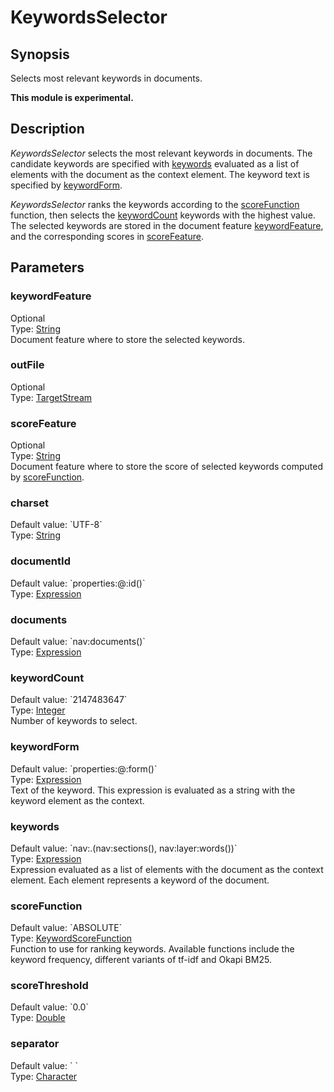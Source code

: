 <h1 class="module">KeywordsSelector</h1>

## Synopsis

Selects most relevant keywords in documents.

**This module is experimental.**

## Description

*KeywordsSelector* selects the most relevant keywords in documents. The candidate keywords are specified with <a href="#keywords" class="param">keywords</a> evaluated as a list of elements with the document as the context element. The keyword text is specified by <a href="#keywordForm" class="param">keywordForm</a>.
  

*KeywordsSelector* ranks the keywords according to the <a href="#scoreFunction" class="param">scoreFunction</a> function, then selects the <a href="#keywordCount" class="param">keywordCount</a> keywords with the highest value. The selected keywords are stored in the document feature <a href="#keywordFeature" class="param">keywordFeature</a>, and the corresponding scores in <a href="#scoreFeature" class="param">scoreFeature</a>. 
  

## Parameters

<a name="keywordFeature">

### keywordFeature

<div class="param-level param-level-optional">Optional
</div>
<div class="param-type">Type: <a href="../converter/java.lang.String" class="converter">String</a>
</div>
Document feature where to store the selected keywords.

<a name="outFile">

### outFile

<div class="param-level param-level-optional">Optional
</div>
<div class="param-type">Type: <a href="../converter/fr.inra.maiage.bibliome.util.streams.TargetStream" class="converter">TargetStream</a>
</div>


<a name="scoreFeature">

### scoreFeature

<div class="param-level param-level-optional">Optional
</div>
<div class="param-type">Type: <a href="../converter/java.lang.String" class="converter">String</a>
</div>
Document feature where to store the score of selected keywords computed by <a href="#scoreFunction" class="param">scoreFunction</a>.

<a name="charset">

### charset

<div class="param-level param-level-default-value">Default value: `UTF-8`
</div>
<div class="param-type">Type: <a href="../converter/java.lang.String" class="converter">String</a>
</div>


<a name="documentId">

### documentId

<div class="param-level param-level-default-value">Default value: `properties:@:id()`
</div>
<div class="param-type">Type: <a href="../converter/fr.inra.maiage.bibliome.alvisnlp.core.corpus.expressions.Expression" class="converter">Expression</a>
</div>


<a name="documents">

### documents

<div class="param-level param-level-default-value">Default value: `nav:documents()`
</div>
<div class="param-type">Type: <a href="../converter/fr.inra.maiage.bibliome.alvisnlp.core.corpus.expressions.Expression" class="converter">Expression</a>
</div>


<a name="keywordCount">

### keywordCount

<div class="param-level param-level-default-value">Default value: `2147483647`
</div>
<div class="param-type">Type: <a href="../converter/java.lang.Integer" class="converter">Integer</a>
</div>
Number of keywords to select.

<a name="keywordForm">

### keywordForm

<div class="param-level param-level-default-value">Default value: `properties:@:form()`
</div>
<div class="param-type">Type: <a href="../converter/fr.inra.maiage.bibliome.alvisnlp.core.corpus.expressions.Expression" class="converter">Expression</a>
</div>
Text of the keyword. This expression is evaluated as a string with the keyword element as the context.

<a name="keywords">

### keywords

<div class="param-level param-level-default-value">Default value: `nav:.(nav:sections(), nav:layer:words())`
</div>
<div class="param-type">Type: <a href="../converter/fr.inra.maiage.bibliome.alvisnlp.core.corpus.expressions.Expression" class="converter">Expression</a>
</div>
Expression evaluated as a list of elements with the document as the context element. Each element represents a keyword of the document.

<a name="scoreFunction">

### scoreFunction

<div class="param-level param-level-default-value">Default value: `ABSOLUTE`
</div>
<div class="param-type">Type: <a href="../converter/fr.inra.maiage.bibliome.alvisnlp.bibliomefactory.modules.keyword.KeywordScoreFunction" class="converter">KeywordScoreFunction</a>
</div>
Function to use for ranking keywords. Available functions include the keyword frequency, different variants of tf-idf and Okapi BM25.

<a name="scoreThreshold">

### scoreThreshold

<div class="param-level param-level-default-value">Default value: `0.0`
</div>
<div class="param-type">Type: <a href="../converter/java.lang.Double" class="converter">Double</a>
</div>


<a name="separator">

### separator

<div class="param-level param-level-default-value">Default value: `	`
</div>
<div class="param-type">Type: <a href="../converter/java.lang.Character" class="converter">Character</a>
</div>


